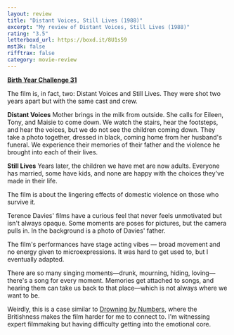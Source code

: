 ```yaml
---
layout: review
title: "Distant Voices, Still Lives (1988)"
excerpt: "My review of Distant Voices, Still Lives (1988)"
rating: "3.5"
letterboxd_url: https://boxd.it/8U1s59
mst3k: false
rifftrax: false
category: movie-review
---
```


<b><a href="https://boxd.it/sWI7Y/detail">Birth Year Challenge 31</a></b>

The film is, in fact, two: Distant Voices and Still Lives. They were shot two years apart but with the same cast and crew.

<b>Distant Voices</b>
Mother brings in the milk from outside. She calls for Eileen, Tony, and Maisie to come down. We watch the stairs, hear the footsteps, and hear the voices, but we do not see the children coming down. They take a photo together, dressed in black, coming home from her husband's funeral. We experience their memories of their father and the violence he brought into each of their lives.

<b>Still Lives</b>
Years later, the children we have met are now adults. Everyone has married, some have kids, and none are happy with the choices they've made in their life.

The film is about the lingering effects of domestic violence on those who survive it.

Terence Davies' films have a curious feel that never feels unmotivated but isn't always opaque. Some moments are poses for pictures, but the camera pulls in. In the background is a photo of Davies' father.

The film's performances have stage acting vibes — broad movement and no energy given to microexpressions. It was hard to get used to, but I eventually adapted.

There are so many singing moments—drunk, mourning, hiding, loving—there's a song for every moment. Memories get attached to songs, and hearing them can take us back to that place—which is not always where we want to be.

Weirdly, this is a case similar to <a href="https://boxd.it/8TXNkh">Drowning by Numbers</a>, where the Britishness makes the film harder for me to connect to. I'm witnessing expert filmmaking but having difficulty getting into the emotional core.
